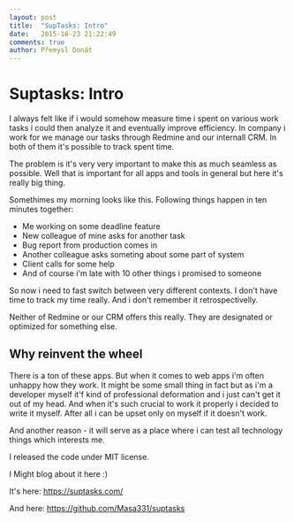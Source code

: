 ```yaml
---
layout: post
title:  "SupTasks: Intro"
date:   2015-10-23 21:22:49
comments: true
author: Přemysl Donát
---
```

# Suptasks: Intro

I always felt like if i would somehow measure time i spent on various work tasks i could then analyze it and eventually improve efficiency. In company i work for we manage our tasks through Redmine and our internall CRM. In both of them it's possible to track spent time.

The problem is it's very very important to make this as much seamless as possible. Well that is important for all apps and tools in general but here it's really big thing.


Somethimes my morning looks like this. Following things happen in ten minutes together:

* Me working on some deadline feature
* New colleague of mine asks for another task
* Bug report from production comes in
* Another colleague asks someting about some part of system
* Client calls for some help
* And of course i'm late with 10 other things i promised to someone

So now i need to fast switch between very different contexts. I don't have time to track my time really. And i don't remember it retrospectivelly.

Neither of Redmine or our CRM offers this really. They are designated or optimized for something else.

## Why reinvent the wheel

There is a ton of these apps. But when it comes to web apps i'm often unhappy how they work. It might be some small thing in fact but as i'm a developer myself it'f kind of professional deformation and i just can't get it out of my head. And when it's such crucial to work it properly i decided to write it myself. After all i can be upset only on myself if it doesn't work.

And another reason - it will serve as a place where i can test all technology things which interests me.

I released the code under MIT license.

I Might blog about it here :)

It's here: <https://suptasks.com/>

And here: <https://github.com/Masa331/suptasks>
